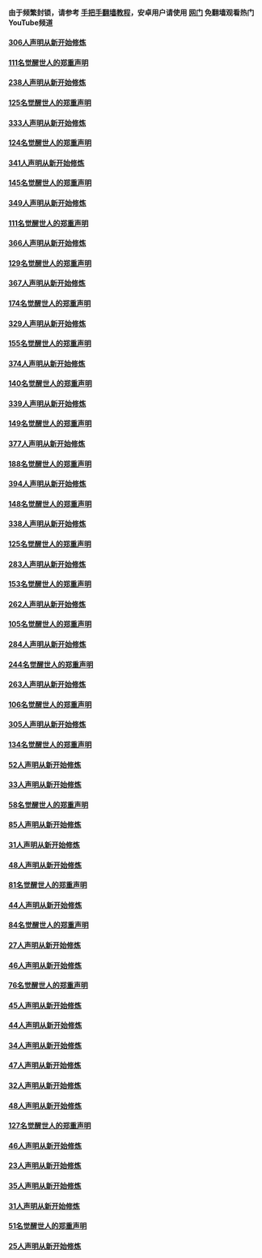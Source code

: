 #### 由于频繁封锁，请参考 [手把手翻墙教程](https://github.com/gfw-breaker/guides/wiki/)，安卓用户请使用 [网门](https://github.com/gfw-breaker/nogfw/blob/master/dl.md?t=07201300) 免翻墙观看热门YouTube频道 

#### [306人声明从新开始修炼](../pages/91/428076.md?t=07201300) 

#### [111名觉醒世人的郑重声明](../pages/91/428075.md?t=07201300) 

#### [238人声明从新开始修炼](../pages/91/427767.md?t=07201300) 

#### [125名觉醒世人的郑重声明](../pages/91/427766.md?t=07201300) 

#### [333人声明从新开始修炼](../pages/91/427525.md?t=07201300) 

#### [124名觉醒世人的郑重声明](../pages/91/427524.md?t=07201300) 

#### [341人声明从新开始修炼](../pages/91/427255.md?t=07201300) 

#### [145名觉醒世人的郑重声明](../pages/91/427254.md?t=07201300) 

#### [349人声明从新开始修炼](../pages/91/426969.md?t=07201300) 

#### [111名觉醒世人的郑重声明](../pages/91/426968.md?t=07201300) 

#### [366人声明从新开始修炼](../pages/91/426737.md?t=07201300) 

#### [129名觉醒世人的郑重声明](../pages/91/426736.md?t=07201300) 

#### [367人声明从新开始修炼](../pages/91/426421.md?t=07201300) 

#### [174名觉醒世人的郑重声明](../pages/91/426420.md?t=07201300) 

#### [329人声明从新开始修炼](../pages/91/426139.md?t=07201300) 

#### [155名觉醒世人的郑重声明](../pages/91/426138.md?t=07201300) 

#### [374人声明从新开始修炼](../pages/91/425811.md?t=07201300) 

#### [140名觉醒世人的郑重声明](../pages/91/425810.md?t=07201300) 

#### [339人声明从新开始修炼](../pages/91/425690.md?t=07201300) 

#### [149名觉醒世人的郑重声明](../pages/91/425689.md?t=07201300) 

#### [377人声明从新开始修炼](../pages/91/424867.md?t=07201300) 

#### [188名觉醒世人的郑重声明](../pages/91/424866.md?t=07201300) 

#### [394人声明从新开始修炼](../pages/91/423914.md?t=07201300) 

#### [148名觉醒世人的郑重声明](../pages/91/423913.md?t=07201300) 

#### [338人声明从新开始修炼](../pages/91/423540.md?t=07201300) 

#### [125名觉醒世人的郑重声明](../pages/91/423539.md?t=07201300) 

#### [283人声明从新开始修炼](../pages/91/423296.md?t=07201300) 

#### [153名觉醒世人的郑重声明](../pages/91/423295.md?t=07201300) 

#### [262人声明从新开始修炼](../pages/91/423004.md?t=07201300) 

#### [105名觉醒世人的郑重声明](../pages/91/423003.md?t=07201300) 

#### [284人声明从新开始修炼](../pages/91/422707.md?t=07201300) 

#### [244名觉醒世人的郑重声明](../pages/91/422706.md?t=07201300) 

#### [263人声明从新开始修炼](../pages/91/422553.md?t=07201300) 

#### [106名觉醒世人的郑重声明](../pages/91/422552.md?t=07201300) 

#### [305人声明从新开始修炼](../pages/91/422153.md?t=07201300) 

#### [134名觉醒世人的郑重声明](../pages/91/422152.md?t=07201300) 

#### [52人声明从新开始修炼](../pages/91/421846.md?t=07201300) 

#### [33人声明从新开始修炼](../pages/91/421804.md?t=07201300) 

#### [58名觉醒世人的郑重声明](../pages/91/421845.md?t=07201300) 

#### [85人声明从新开始修炼](../pages/91/421769.md?t=07201300) 

#### [31人声明从新开始修炼](../pages/91/421763.md?t=07201300) 

#### [48人声明从新开始修炼](../pages/91/421605.md?t=07201300) 

#### [81名觉醒世人的郑重声明](../pages/91/421656.md?t=07201300) 

#### [44人声明从新开始修炼](../pages/91/421544.md?t=07201300) 

#### [84名觉醒世人的郑重声明](../pages/91/421543.md?t=07201300) 

#### [27人声明从新开始修炼](../pages/91/421465.md?t=07201300) 

#### [46人声明从新开始修炼](../pages/91/421454.md?t=07201300) 

#### [76名觉醒世人的郑重声明](../pages/91/421453.md?t=07201300) 

#### [45人声明从新开始修炼](../pages/91/421452.md?t=07201300) 

#### [44人声明从新开始修炼](../pages/91/421422.md?t=07201300) 

#### [34人声明从新开始修炼](../pages/91/421322.md?t=07201300) 

#### [47人声明从新开始修炼](../pages/91/421264.md?t=07201300) 

#### [32人声明从新开始修炼](../pages/91/421225.md?t=07201300) 

#### [48人声明从新开始修炼](../pages/91/421202.md?t=07201300) 

#### [127名觉醒世人的郑重声明](../pages/91/421224.md?t=07201300) 

#### [46人声明从新开始修炼](../pages/91/421203.md?t=07201300) 

#### [23人声明从新开始修炼](../pages/91/421138.md?t=07201300) 

#### [35人声明从新开始修炼](../pages/91/421122.md?t=07201300) 

#### [31人声明从新开始修炼](../pages/91/421081.md?t=07201300) 

#### [51名觉醒世人的郑重声明](../pages/91/421080.md?t=07201300) 

#### [25人声明从新开始修炼](../pages/91/421020.md?t=07201300) 

